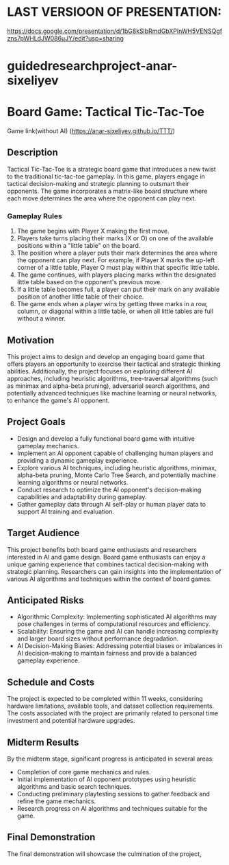 # LAST VERSIOON OF PRESENTATION:
https://docs.google.com/presentation/d/1bG8kSlbRmdGbXPlnWH5VENSQgfzns7pWHLdJW086uJY/edit?usp=sharing


# guidedresearchproject-anar-sixeliyev
# Board Game: Tactical Tic-Tac-Toe

Game link(without AI) (https://anar-sixeliyev.github.io/TTT/)

## Description

Tactical Tic-Tac-Toe is a strategic board game that introduces a new twist to the traditional tic-tac-toe gameplay. In this game, players engage in tactical decision-making and strategic planning to outsmart their opponents. The game incorporates a matrix-like board structure where each move determines the area where the opponent can play next.

### Gameplay Rules

1. The game begins with Player X making the first move.
2. Players take turns placing their marks (X or O) on one of the available positions within a "little table" on the board.
3. The position where a player puts their mark determines the area where the opponent can play next. For example, if Player X marks the up-left corner of a little table, Player O must play within that specific little table.
4. The game continues, with players placing marks within the designated little table based on the opponent's previous move.
5. If a little table becomes full, a player can put their mark on any available position of another little table of their choice.
6. The game ends when a player wins by getting three marks in a row, column, or diagonal within a little table, or when all little tables are full without a winner.

## Motivation

This project aims to design and develop an engaging board game that offers players an opportunity to exercise their tactical and strategic thinking abilities. Additionally, the project focuses on exploring different AI approaches, including heuristic algorithms, tree-traversal algorithms (such as minimax and alpha-beta pruning), adversarial search algorithms, and potentially advanced techniques like machine learning or neural networks, to enhance the game's AI opponent.

## Project Goals

- Design and develop a fully functional board game with intuitive gameplay mechanics.
- Implement an AI opponent capable of challenging human players and providing a dynamic gameplay experience.
- Explore various AI techniques, including heuristic algorithms, minimax, alpha-beta pruning, Monte Carlo Tree Search, and potentially machine learning algorithms or neural networks.
- Conduct research to optimize the AI opponent's decision-making capabilities and adaptability during gameplay.
- Gather gameplay data through AI self-play or human player data to support AI training and evaluation.

## Target Audience

This project benefits both board game enthusiasts and researchers interested in AI and game design. Board game enthusiasts can enjoy a unique gaming experience that combines tactical decision-making with strategic planning. Researchers can gain insights into the implementation of various AI algorithms and techniques within the context of board games.

## Anticipated Risks

- Algorithmic Complexity: Implementing sophisticated AI algorithms may pose challenges in terms of computational resources and efficiency.
- Scalability: Ensuring the game and AI can handle increasing complexity and larger board sizes without performance degradation.
- AI Decision-Making Biases: Addressing potential biases or imbalances in AI decision-making to maintain fairness and provide a balanced gameplay experience.

## Schedule and Costs

The project is expected to be completed within 11 weeks, considering hardware limitations, available tools, and dataset collection requirements. The costs associated with the project are primarily related to personal time investment and potential hardware upgrades.

## Midterm Results

By the midterm stage, significant progress is anticipated in several areas:

- Completion of core game mechanics and rules.
- Initial implementation of AI opponent prototypes using heuristic algorithms and basic search techniques.
- Conducting preliminary playtesting sessions to gather feedback and refine the game mechanics.
- Research progress on AI algorithms and techniques suitable for the game.

## Final Demonstration

The final demonstration will showcase the culmination of the project,
